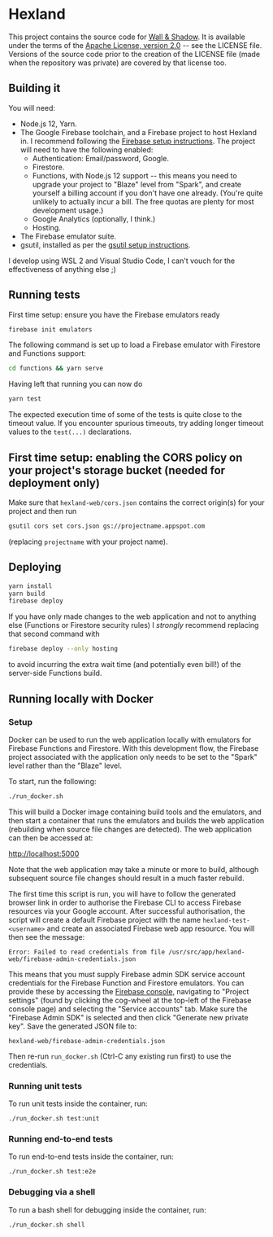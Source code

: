 # Hexland

This project contains the source code for [Wall & Shadow](https://wallandshadow.io).  It is available under the terms of the [Apache License, version 2.0](http://www.apache.org/licenses/LICENSE-2.0) -- see the LICENSE file.  Versions of the source code prior to the creation of the LICENSE file (made when the repository was private) are covered by that license too.

## Building it

You will need:

- Node.js 12, Yarn.
- The Google Firebase toolchain, and a Firebase project to host Hexland in.  I recommend following the [Firebase setup instructions](https://firebase.google.com/docs/web/setup).  The project will need to have the following enabled:
  - Authentication: Email/password, Google.
  - Firestore.
  - Functions, with Node.js 12 support -- this means you need to upgrade your project to "Blaze" level from "Spark", and create yourself a billing account if you don't have one already.  (You're quite unlikely to actually incur a bill.  The free quotas are plenty for most development usage.)
  - Google Analytics (optionally, I think.)
  - Hosting.
- The Firebase emulator suite.
- gsutil, installed as per the [gsutil setup instructions](https://cloud.google.com/storage/docs/gsutil_install#linux).

I develop using WSL 2 and Visual Studio Code, I can't vouch for the effectiveness of anything else ;)

## Running tests

First time setup: ensure you have the Firebase emulators ready

```bash
firebase init emulators
```

The following command is set up to load a Firebase emulator with Firestore and Functions support:

```bash
cd functions && yarn serve
```

Having left that running you can now do

```bash
yarn test
```

The expected execution time of some of the tests is quite close to the timeout value.  If you encounter spurious timeouts, try adding longer timeout values to the `test(...)` declarations.

## First time setup: enabling the CORS policy on your project's storage bucket (needed for deployment only)

Make sure that `hexland-web/cors.json` contains the correct origin(s) for your project and then run

```bash
gsutil cors set cors.json gs://projectname.appspot.com
```

(replacing `projectname` with your project name).

## Deploying

```bash
yarn install
yarn build
firebase deploy
```

If you have only made changes to the web application and not to anything else (Functions or Firestore security rules) I *strongly* recommend replacing that second command with

```bash
firebase deploy --only hosting
```

to avoid incurring the extra wait time (and potentially even bill!) of the server-side Functions build.

## Running locally with Docker

### Setup

Docker can be used to run the web application locally with emulators for Firebase Functions and
Firestore. With this development flow, the Firebase project associated with the application only
needs to be set to the "Spark" level rather than the "Blaze" level.

To start, run the following:

```bash
./run_docker.sh
```

This will build a Docker image containing build tools and the emulators, and then start a
container that runs the emulators and builds the web application (rebuilding when source file
changes are detected). The web application can then be accessed at:

[http://localhost:5000](http://localhost:5000)

Note that the web application may take a minute or more to build, although subsequent source file
changes should result in a much faster rebuild.

The first time this script is run, you will have to follow the generated browser link in order to
authorise the Firebase CLI to access Firebase resources via your Google account. After
successful authorisation, the script will create a default Firebase project with the name
`hexland-test-<username>` and create an associated Firebase web app resource. You will then see
the message:

```shell
Error: Failed to read credentials from file /usr/src/app/hexland-web/firebase-admin-credentials.json
```

This means that you must supply Firebase admin SDK service account credentials for the Firebase
Function and Firestore emulators. You can provide these by accessing the
[Firebase console](https://console.firebase.google.com/), navigating to "Project settings"
(found by clicking the cog-wheel at the top-left of the Firebase console page) and selecting the
"Service accounts" tab. Make sure the "Firebase Admin SDK" is selected and then click "Generate
new private key". Save the generated JSON file to:

```
hexland-web/firebase-admin-credentials.json
```

Then re-run `run_docker.sh` (Ctrl-C any existing run first) to use the credentials.

### Running unit tests

To run unit tests inside the container, run:

```shell
./run_docker.sh test:unit
```

### Running end-to-end tests

To run end-to-end tests inside the container, run:

```shell
./run_docker.sh test:e2e
```

### Debugging via a shell

To run a bash shell for debugging inside the container, run:

```shell
./run_docker.sh shell
```